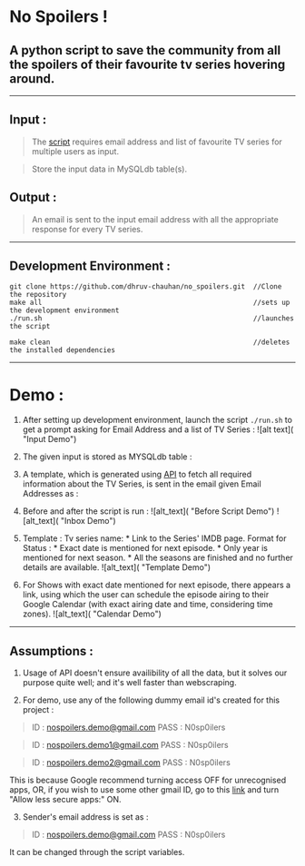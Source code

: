 No Spoilers !
=============

A python script to save the community from all the spoilers of their favourite tv series hovering around.
---------
___
## Input : 
> The [script](https://github.com/dhruv-chauhan/no_spoilers/blob/master/no_spoilers.py) requires email address and list of favourite TV series for multiple users as input.

> Store the input data in MySQLdb table(s).

## Output :
> An email is sent to the input email address with all the appropriate response for every TV series.
___
## Development Environment :
```
git clone https://github.com/dhruv-chauhan/no_spoilers.git  //Clone the repository
make all                                                    //sets up the development environment
./run.sh                                                    //launches the script
```
```
make clean                                                  //deletes the installed dependencies
```
___
# Demo :
1. After setting up development environment, launch the script `./run.sh` to get a prompt asking for Email Address and a list of TV Series : 
![alt text]( "Input Demo")

2. The given input is stored as MYSQLdb table :

3. A template, which is generated using [API](https://www.tvmaze.com/api) to fetch all required information about the TV Series, is sent in the email given Email Addresses as :

  1. Before and after the script is run :
  ![alt_text]( "Before Script Demo")
  ![alt_text]( "Inbox Demo")
  
  2. Template :
  Tv series name:
    * Link to the Series' IMDB page.
  Format for Status :
    * Exact date is mentioned for next episode.
    * Only year is mentioned for next season.
    * All the seasons are finished and no further details are available.
  ![alt_text]( "Template Demo")
  
  3. For Shows with exact date mentioned for next episode, there appears a link, using which the user can schedule the episode airing to their Google Calendar (with exact airing date and time, considering time zones).
  ![alt_text]( "Calendar Demo")

____
## Assumptions :

1. Usage of API doesn't ensure availibility of all the data, but it solves our purpose quite well; and it's well faster than webscraping.

2. For demo, use any of the following dummy email id's created for this project :

>ID : nospoilers.demo@gmail.com
>PASS : N0sp0ilers

>ID : nospoilers.demo1@gmail.com
>PASS : N0sp0ilers

>ID : nospoilers.demo2@gmail.com
>PASS : N0sp0ilers

This is because Google recommend turning access OFF for unrecognised apps, OR, if you wish to use some other gmail ID, go to this [link](https://myaccount.google.com/lesssecureapps) and turn "Allow less secure apps:" ON.

3. Sender's email address is set as :

>ID : nospoilers.demo@gmail.com
>PASS : N0sp0ilers

It can be changed through the script variables.
